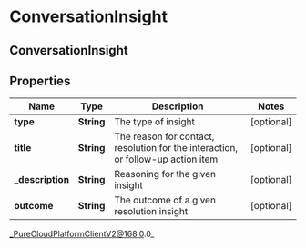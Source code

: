 # ConversationInsight

## ConversationInsight

## Properties

|Name | Type | Description | Notes|
|------------ | ------------- | ------------- | -------------|
| **type** | **String** | The type of insight | [optional] |
| **title** | **String** | The reason for contact, resolution for the interaction, or follow-up action item | [optional] |
| **_description** | **String** | Reasoning for the given insight | [optional] |
| **outcome** | **String** | The outcome of a given resolution insight | [optional] |



_PureCloudPlatformClientV2@168.0.0_
